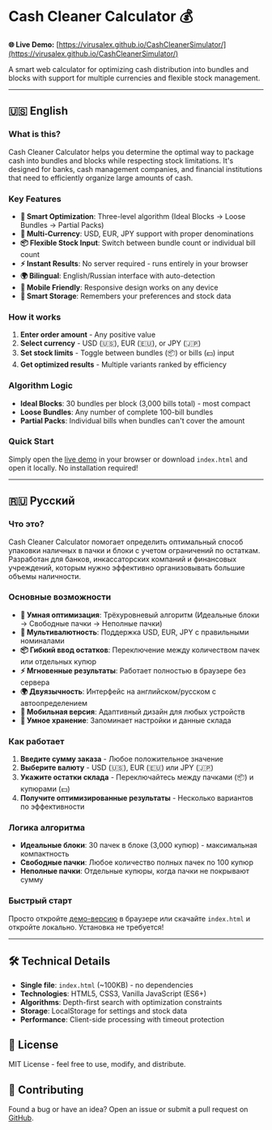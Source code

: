 # Cash Cleaner Calculator 💰

**🌐 Live Demo:** [https://virusalex.github.io/CashCleanerSimulator/](https://virusalex.github.io/CashCleanerSimulator/)

A smart web calculator for optimizing cash distribution into bundles and blocks with support for multiple currencies and flexible stock management.

---

## 🇺🇸 English

### What is this?

Cash Cleaner Calculator helps you determine the optimal way to package cash into bundles and blocks while respecting stock limitations. It's designed for banks, cash management companies, and financial institutions that need to efficiently organize large amounts of cash.

### Key Features

- **🎯 Smart Optimization**: Three-level algorithm (Ideal Blocks → Loose Bundles → Partial Packs)
- **💱 Multi-Currency**: USD, EUR, JPY support with proper denominations
- **📦 Flexible Stock Input**: Switch between bundle count or individual bill count
- **⚡ Instant Results**: No server required - runs entirely in your browser
- **🌍 Bilingual**: English/Russian interface with auto-detection
- **📱 Mobile Friendly**: Responsive design works on any device
- **💾 Smart Storage**: Remembers your preferences and stock data

### How it works

1. **Enter order amount** - Any positive value
2. **Select currency** - USD (🇺🇸), EUR (🇪🇺), or JPY (🇯🇵)
3. **Set stock limits** - Toggle between bundles (📦) or bills (💵) input
4. **Get optimized results** - Multiple variants ranked by efficiency

### Algorithm Logic

- **Ideal Blocks**: 30 bundles per block (3,000 bills total) - most compact
- **Loose Bundles**: Any number of complete 100-bill bundles
- **Partial Packs**: Individual bills when bundles can't cover the amount

### Quick Start

Simply open the [live demo](https://virusalex.github.io/CashCleanerSimulator/) in your browser or download `index.html` and open it locally. No installation required!

---

## 🇷🇺 Русский

### Что это?

Cash Cleaner Calculator помогает определить оптимальный способ упаковки наличных в пачки и блоки с учетом ограничений по остаткам. Разработан для банков, инкассаторских компаний и финансовых учреждений, которым нужно эффективно организовывать большие объемы наличности.

### Основные возможности

- **🎯 Умная оптимизация**: Трёхуровневый алгоритм (Идеальные блоки → Свободные пачки → Неполные пачки)
- **💱 Мультивалютность**: Поддержка USD, EUR, JPY с правильными номиналами
- **📦 Гибкий ввод остатков**: Переключение между количеством пачек или отдельных купюр
- **⚡ Мгновенные результаты**: Работает полностью в браузере без сервера
- **🌍 Двуязычность**: Интерфейс на английском/русском с автоопределением
- **📱 Мобильная версия**: Адаптивный дизайн для любых устройств
- **💾 Умное хранение**: Запоминает настройки и данные склада

### Как работает

1. **Введите сумму заказа** - Любое положительное значение
2. **Выберите валюту** - USD (🇺🇸), EUR (🇪🇺) или JPY (🇯🇵)
3. **Укажите остатки склада** - Переключайтесь между пачками (📦) и купюрами (💵)
4. **Получите оптимизированные результаты** - Несколько вариантов по эффективности

### Логика алгоритма

- **Идеальные блоки**: 30 пачек в блоке (3,000 купюр) - максимальная компактность
- **Свободные пачки**: Любое количество полных пачек по 100 купюр
- **Неполные пачки**: Отдельные купюры, когда пачки не покрывают сумму

### Быстрый старт

Просто откройте [демо-версию](https://virusalex.github.io/CashCleanerSimulator/) в браузере или скачайте `index.html` и откройте локально. Установка не требуется!

---

## 🛠 Technical Details

- **Single file**: `index.html` (~100KB) - no dependencies
- **Technologies**: HTML5, CSS3, Vanilla JavaScript (ES6+)
- **Algorithms**: Depth-first search with optimization constraints
- **Storage**: LocalStorage for settings and stock data
- **Performance**: Client-side processing with timeout protection

## 📄 License

MIT License - feel free to use, modify, and distribute.

## 🤝 Contributing

Found a bug or have an idea? Open an issue or submit a pull request on [GitHub](https://github.com/VirusAlex/CashCleanerSimulator). 